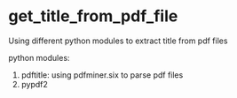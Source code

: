 # get_title_from_pdf_file

Using different python modules to extract title from pdf files

python modules:
1. pdftitle: using pdfminer.six to parse pdf files
2. pypdf2
